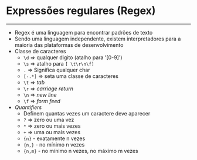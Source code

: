 # Expressões regulares (Regex)
---
* Regex é uma linguagem para encontrar padrões de texto
* Sendo uma linguagem independente, existem interpretadores para a maioria das plataformas de desenvolvimento
* Classe de caracteres
    * `\d` => qualquer digito (atalho para '[0-9]')
    * `\s` => atalho para `[ \t\r\n\f]`
    * `.` => Significa qualquer char
    * `[-.*]` => seta uma classe de caracteres
    * `\t` => *tab*
    * `\r` => *carriage return*
    * `\n` => *new line*
    * `\f` => *form feed*
* *Quantifiers*
    * Definem quantas vezes um caractere deve aparecer
    * `?` => zero ou uma vez
    * `*` => zero ou mais vezes
    * `+` => uma ou mais vezes
    * `{n}` - exatamente n vezes
    * `{n,}` - no mínimo n vezes
    * `{n,m}` - no mínimo n vezes, no máximo m vezes
